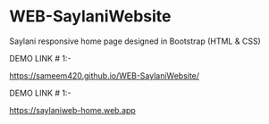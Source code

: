 # WEB-SaylaniWebsite
Saylani responsive home page designed in Bootstrap (HTML &amp; CSS)

DEMO LINK # 1:-

https://sameem420.github.io/WEB-SaylaniWebsite/

DEMO LINK # 1:-

https://saylaniweb-home.web.app
